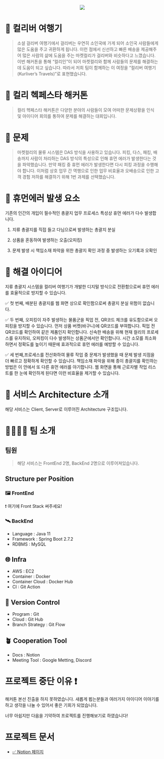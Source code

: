 

<p align="center"><img src="https://user-images.githubusercontent.com/79268661/184589145-0cf4e476-471d-4721-bb6d-de81f705a6d4.png"></p>

# 🐳 컬리버 여행기
> 소설 걸리버 여행기에서 걸리버는 우연히 소인국에 가게 되어 소인국 사람들에게 많은 도움을 주고 귀환하게 됩니다. 이런 점에서 신선하고 빠른 배송을 제공해주어 많은 사람의 삶에 도움을 주는 마켓컬리가 걸리버와 비슷하다고 느꼈습니다. 이번 해커톤을 통해 “컬리인”이 되어 마켓컬리와 함께 사람들의 문제를 해결하는 데 도움이 되고 싶습니다. 따라서 저희 팀이 함께하는 이 여정을 “컬리버 여행기(Kurliver’s Travels)”로 표현했습니다.

# 🐳 컬리 헥페스타 해커톤
> 컬리 헥페스타 해커톤은 다양한 분야의 사람들이 모여 어떠한 문제상황을 인식 및 아이디어 회의를 통하여 문제를 해결하는 대회입니다.

# 🧐 문제
> 마켓컬리의 물류 시스템은 DAS 방식을 사용하고 있습니다.  피킹, 다스, 패킹, 배송까지 사람이 처리하는 DAS 방식의 특성으로 인해 휴먼 에러가 발생한다는 것을 파악했습니다. 만약 패킹 중 휴먼 에러가 발생한다면 다시 피킹 과정을 수행해야 합니다. 이처럼 상호 업무 간 역행으로 인한 업무 비효율과 오배송으로 인한 고객 경험 저하를 해결하기 위해 1번 과제를 선택했습니다.

# 🔎 휴먼에러 발생 요소

기존의 인간의 개입이 필수적인 총괄지 업무 프로세스 특성상 휴먼 에러가 다수 발생합니다.

1. 지류 총괄지를 직접 들고 다님으로써 발생하는 총괄지 분실

2. 상품을 혼동하여 발생하는 오출(오피킹)

3. 문제 발생 시 책임소재 파악을 위한 총괄지 확인 과정 중 발생하는 오기록과 오확인

# 🔎 해결 아이디어

지류 총괄지 시스템을 컬리버 여행기가 개발한 디지털 방식으로 전환함으로써 휴먼 에러를 효율적으로 방지할 수 있습니다. 

✅ 첫 번째, 배분된 총괄지를 웹 화면 상으로 확인함으로써 총괄지 분실 위험이 없습니다. 

✅ 두 번째, 오피킹이 자주 발생하는 물품군을 픽업 전, QR코드 체크를 유도함으로써 오피킹을 방지할 수 있습니다. 먼저 상품 버켓(바구니)에 QR코드를 부여합니다. 픽업 전 QR코드를 확인하여 같은 제품인지 확인합니다. 신속한 배송을 위해 현재 컬리의 프로세스를 유지하되, 오피킹이 다수 발생하는 상품군에서만 확인합니다. 시간 소모를 최소화하면서 정확도를 높이기 때문에 효과적으로 휴먼 에러를 예방할 수 있습니다. 

✅ 세 번째,프로세스를 전산화하여 물류 작업 중 문제가 발생했을 때 문제 발생 지점을 더 빠르고 정확하게 확인할 수 있습니다. 책임소재 파악을 위해 종이 총괄지를 확인하는 방법은 이 안에서 또 다른 휴먼 에러를 야기합니다. 웹 화면을 통해 근로자별 작업 리스트를 한 눈에 확인하게 된다면 이런 비효율을 제거할 수 있습니다.

# 🐳 서비스 Architecture 소개
해당 서비스는 Client, Server로 이루어진 Architecture 구조입니다.


# 👩‍👩‍👧‍👦 팀 소개

## 팀원
> 해당 서비스는 FrontEnd 2명, BackEnd 2명으로 이루어져있습니다.

## Structure per Position

### 🖼 FrontEnd
❗️ 여기에 Front Stack 써주세요!


### 🛰 BackEnd

* Language : Java 11
* Framework : Spring Boot 2.7.2
* RDBMS : MySQL


## 🌐 Infra
* AWS : EC2
* Container : Docker
* Container Cloud : Docker Hub
* CI : Git Action

## 📝 Version Control
* Program : Git
* Cloud : Git Hub
* Branch Strategy : Git Flow

## 🪴 Cooperation Tool
* Docs : Notion
* Meeting Tool : Google Metting, Discord

# 프로젝트 중단 이유 ❗
해커톤 본선 진출을 하지 못하였습니다.
새롭게 뵙는분들과 여러가지 아이디어 이야기를 하고 생각을 나눌 수 있어서 좋은 기회가 되었습니다.

너무 아쉽지만 다음을 기약하여 프로젝트를 진행해보기로 하였습니다!


# 프로젝트 문서

* [✅ Notion 페이지](https://maddening-shelf-99c.notion.site/KURLY-HACK-FESTA-2022-bd4553f8e5714f10b830a7a65568aea3)
